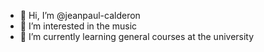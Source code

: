- 👋 Hi, I’m @jeanpaul-calderon
- 👀 I’m interested in the music 
- 🌱 I’m currently learning general courses at the university


<!---
jeanpaul-calderon/jeanpaul-calderon is a ✨ special ✨ repository because its `README.md` (this file) appears on your GitHub profile.
You can click the Preview link to take a look at your changes.
--->
